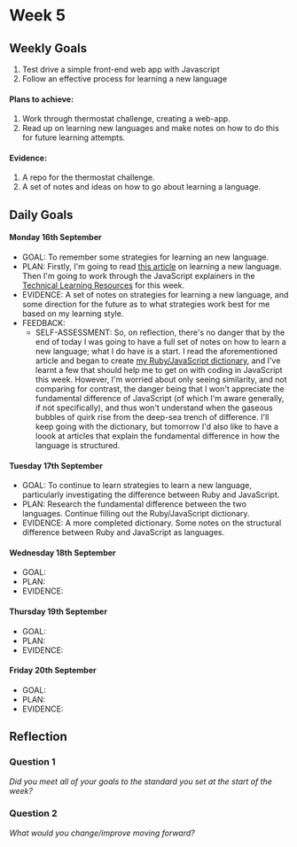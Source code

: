 # Week 5

## Weekly Goals

1. Test drive a simple front-end web app with Javascript
2. Follow an effective process for learning a new language


#### Plans to achieve:

1. Work through thermostat challenge, creating a web-app.
2. Read up on learning new languages and make notes on how to do this for future learning attempts. 

#### Evidence:

1. A repo for the thermostat challenge. 
2. A set of notes and ideas on how to go about learning a language. 

## Daily Goals

#### Monday 16th September
- GOAL: To remember some strategies for learning an new language. 
- PLAN: Firstly, I'm going to read [this article](https://hackmd.io/kMNgXiPHQf2Q_P9A-tnS9A) on learning a new language. Then I'm going to work through the JavaScript explainers in the [Technical Learning Resources](https://airtable.com/shrbaXgV5mQnsvuGe/tblokmw6yNUO75ge6) for this week.
- EVIDENCE: A set of notes on strategies for learning a new language, and some direction for the future as to what strategies work best for me based on my learning style. 
- FEEDBACK:
  - SELF-ASSESSMENT: So, on reflection, there's no danger that by the end of today I was going to have a full set of notes on how to learn a new language; what I do have is a start. I read the aforementioned article and began to create [my Ruby/JavaScript dictionary](https://drive.google.com/file/d/1YT-5ZpmonaLAH1DrkNIYzpgv_rhpxbF3/view?usp=sharing), and I've learnt a few that should help me to get on with coding in JavaScript this week. However, I'm worried about only seeing similarity, and not comparing for contrast, the danger being that I won't appreciate the fundamental difference of JavaScript (of which I'm aware generally, if not specifically), and thus won't understand when the gaseous bubbles of quirk rise from the deep-sea trench of difference. I'll keep going with the dictionary, but tomorrow I'd also like to have a loook at articles that explain the fundamental difference in how the language is structured.
  
#### Tuesday 17th September
- GOAL: To continue to learn strategies to learn a new language, particularly investigating the difference between Ruby and JavaScript.
- PLAN: Research the fundamental difference between the two languages. Continue filling out the Ruby/JavaScript dictionary. 
- EVIDENCE: A more completed dictionary. Some notes on the structural difference between Ruby and JavaScript as languages.

#### Wednesday 18th September
- GOAL:
- PLAN:
- EVIDENCE: 

#### Thursday 19th September
- GOAL:
- PLAN:
- EVIDENCE:

#### Friday 20th September
- GOAL: 
- PLAN: 
- EVIDENCE: 

## Reflection

### Question 1

*Did you meet all of your goals to the standard you set at the start of the week?*


### Question 2

*What would you change/improve moving forward?*




